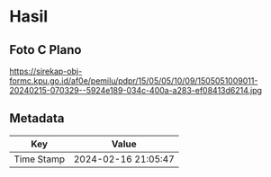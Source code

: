 # Hasil

## Foto C Plano

https://sirekap-obj-formc.kpu.go.id/af0e/pemilu/pdpr/15/05/05/10/09/1505051009011-20240215-070329--5924e189-034c-400a-a283-ef08413d6214.jpg


## Metadata

| Key        | Value               |
| ---------- | ------------------- |
| Time Stamp | 2024-02-16 21:05:47 |



